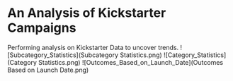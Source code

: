 # An Analysis of Kickstarter Campaigns
Performing analysis on Kickstarter Data to uncover trends.
![Subcategory_Statistics](Subcategory Statistics.png)
![Category_Statistics](Category Statistics.png)
![Outcomes_Based_on_Launch_Date](Outcomes Based on Launch Date.png)


